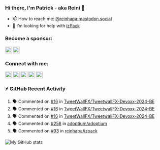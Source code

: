 [facebook]: https://facebook.com/reinhapa
[github]: https://github.com/reinhapa/
[linkedin]: https://inkedin.com/in/preinhart/
[mastodon]: https://mastodon.social/@reinhapa
[twitter]: https://twitter.com/reinhapa
[website]: https://reini.net/
[youtube]: https://www.youtube.com/reinhapa

### Hi there, I'm Patrick - aka Reini 👋

- 📫 How to reach me: [@reinhapa:mastodon.social](https://mastodon.social/@reinhapa)
- 🤔 I’m looking for help with [izPack](https://github.com/izpack/izpack)

<!--
- 🔭 I’m currently working on ...
- 🌱 I’m currently learning ...
- 👯 I’m looking to collaborate on ...
- 🤔 I’m looking for help with ...
- 💬 Ask me about ...
- 📫 How to reach me: ...
- 😄 Pronouns: ...
- ⚡ Fun fact: ...
-->


### Become a sponsor:

[<img align="left" alt="GitHub Sponsor" title="GitHub Sponsor" width="22px" src="https://cdn.jsdelivr.net/npm/simple-icons@v3/icons/github.svg" />](https://github.com/sponsors/reinhapa)
[<img align="left" alt="Patreon" title="Patreon" width="22px" src="https://cdn.jsdelivr.net/npm/simple-icons@v3/icons/patreon.svg" />](https://www.patreon.com/reinhapa)

<br clear="all"/>

### Connect with me:

[<img align="left" alt="my Twitter account" title="my Twitter account" width="22px" src="https://cdn.jsdelivr.net/npm/simple-icons@v3/icons/twitter.svg" />][twitter]
[<img align="left" alt="my Mastodon account" title="my Mastodon account" width="22px" src="https://cdn.jsdelivr.net/npm/simple-icons@v3/icons/mastodon.svg" />][mastodon]
[<img align="left" alt="my LinkedIn profile" title="my LinkedIn profile" width="22px" src="https://cdn.jsdelivr.net/npm/simple-icons@v3/icons/linkedin.svg" />][linkedin]
[<img align="left" alt="my GitHub profile" title="my GitHub profile" width="22px" src="https://cdn.jsdelivr.net/npm/simple-icons@v3/icons/github.svg" />][github]
[<img align="left" alt="my Facebook profile" title="my Facebook profile" width="22px" src="https://cdn.jsdelivr.net/npm/simple-icons@v3/icons/facebook.svg" />][facebook]

<!--
[<img align="left" alt="my Youtube videos" title="my Youtube videos" width="22px" src="https://cdn.jsdelivr.net/npm/simple-icons@v3/icons/youtube.svg" />][youtube]
-->
<br clear="all"/>


### :zap: GitHub Recent Activity

<!--START_SECTION:activity-->
1. 🗣 Commented on [#16](https://github.com/TweetWallFX/TweetwallFX-Devoxx-2024-BE/pull/16#issuecomment-2377044770) in [TweetWallFX/TweetwallFX-Devoxx-2024-BE](https://github.com/TweetWallFX/TweetwallFX-Devoxx-2024-BE)
2. 🗣 Commented on [#16](https://github.com/TweetWallFX/TweetwallFX-Devoxx-2024-BE/pull/16#issuecomment-2377039384) in [TweetWallFX/TweetwallFX-Devoxx-2024-BE](https://github.com/TweetWallFX/TweetwallFX-Devoxx-2024-BE)
3. 🗣 Commented on [#16](https://github.com/TweetWallFX/TweetwallFX-Devoxx-2024-BE/pull/16#issuecomment-2377031650) in [TweetWallFX/TweetwallFX-Devoxx-2024-BE](https://github.com/TweetWallFX/TweetwallFX-Devoxx-2024-BE)
4. 🗣 Commented on [#258](https://github.com/adoptium/adoptium/issues/258#issuecomment-2376393594) in [adoptium/adoptium](https://github.com/adoptium/adoptium)
5. 🗣 Commented on [#93](https://github.com/reinhapa/izpack/pull/93#issuecomment-2371571401) in [reinhapa/izpack](https://github.com/reinhapa/izpack)
<!--END_SECTION:activity-->

![My GitHub stats](https://github-readme-stats.vercel.app/api?username=reinhapa&count_private=true&show_icons=true)
